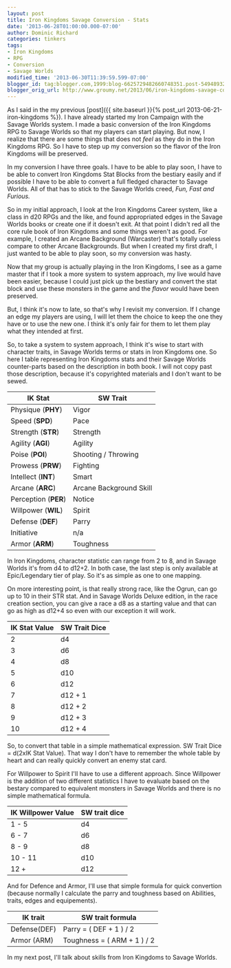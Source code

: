 ```yaml
---
layout: post
title: Iron Kingdoms Savage Conversion - Stats
date: '2013-06-28T01:00:00.000-07:00'
author: Dominic Richard
categories: tinkers
tags:
- Iron Kingdoms
- RPG
- Conversion
- Savage Worlds
modified_time: '2013-06-30T11:39:59.599-07:00'
blogger_id: tag:blogger.com,1999:blog-6625729482660748351.post-5494893290874334381
blogger_orig_url: http://www.groumy.net/2013/06/iron-kingdoms-savage-conversion-stats.html
---
```

As I said in the my previous [post]({{ site.baseurl }}{% post_url
2013-06-21-iron-kingdoms %}). I have already started my Iron Campaign
with the Savage Worlds system. I made a basic conversion of the Iron
Kingdoms RPG to Savage Worlds so that my players can start playing. But
now, I realize that there are some things that does not *feel* as they
do in the Iron Kingdoms RPG. So I have to step up my conversion so the
flavor of the Iron Kingdoms will be preserved.  

In my conversion I have three goals. I have to be able to play soon, I
have to be able to convert Iron Kingdoms Stat Blocks from the bestiary
easily and if possible I have to be able to convert a full fledged
character to Savage Worlds. All of that has to stick to the Savage
Worlds creed, *Fun, Fast and Furious.*  

So in my initial approach, I look at the Iron Kingdoms Career system,
like a class in d20 RPGs and the like, and found appropriated edges in
the Savage Worlds books or create one if it doesn't exit. At that point
I didn't red all the core rule book of Iron Kingdoms and some things
weren't as good. For example, I created an Arcane Background (Warcaster)
that's totally useless compare to other Arcane Backgrounds. But when I
created my first draft, I just wanted to be able to play soon, so my
conversion was hasty.  

Now that my group is actually playing in the Iron Kingdoms, I see as a
game master that if I took a more system to system approach, my live
would have been easier, because I could just pick up the bestiary and
convert the stat block and use these monsters in the game and the
*flavor* would have been preserved.  

But, I think it's now to late, so that's why I revisit my conversion. If
I change an edge my players are using, I will let them the choice to
keep the one they have or to use the new one. I think it's only fair for
them to let them play what they intended at first.  

So, to take a system to system approach, I think it's wise to start with
character traits, in Savage Worlds terms or stats in Iron Kingdoms one.
So here I table representing Iron Kingdoms stats and their Savage Worlds
counter-parts based on the description in both book. I will not copy
past those description, because it's copyrighted materials and I don't
want to be sewed.  

|IK Stat|SW Trait|
|---|---|
|Physique (**PHY**)| Vigor|
|Speed (**SPD**)|Pace|
|Strength (**STR**)|Strength|
|Agility (**AGI**)|Agility|
|Poise (**POI**)|Shooting / Throwing|
|Prowess (**PRW**)|Fighting|
|Intellect (**INT**)|Smart|
|Arcane (**ARC**)|Arcane Background Skill|
|Perception (**PER**)|Notice|
|Willpower (**WIL**)|Spirit|
|Defense (**DEF**)|Parry|
|Initiative|n/a|
|Armor (**ARM**)|Toughness|

In Iron Kingdoms, character statistic can range from 2 to 8, and in
Savage Worlds it's from d4 to d12+2. In both case, the last step is only
available at Epic/Legendary tier of play. So it's as simple as one to
one mapping.  

On more interesting point, is that really strong race, like the Ogrun,
can go up to 10 in their STR stat. And in Savage Worlds Deluxe edition,
in the race creation section, you can give a race a d8 as a starting
value and that can go as high as d12+4 so even with our exception it
will work.  

|IK Stat Value|SW Trait Dice
|---|---|
|2|d4|
|3|d6|
|4|d8|
|5|d10|
|6|d12|
|7|d12 + 1|
|8|d12 + 2|
|9|d12 + 3|
|10|d12 + 4|

So, to convert that table in a simple mathematical expression. SW Trait
Dice = d(2xIK Stat Value). That way I don't have to remember the whole
table by heart and can really quickly convert an enemy stat card.  

For Willpower to Spirit I'll have to use a different approach. Since
Willpower is the addition of two different statistics I have to evaluate
based on the bestary compared to equivalent monsters in Savage Worlds
and there is no simple mathematical formula.  

|IK Willpower Value| SW trait dice|
|---|---|
|1 - 5|d4|
|6 - 7|d6|
|8 - 9|d8|
|10 - 11|d10|
|12 +|d12|

And for Defence and Armor, I'll use that simple formula for quick
convertion (because normally I calculate the parry and toughness based
on Abilities, traits, edges and equipements).  

| IK trait | SW trait formula|
|---|---|
|Defense(DEF)|Parry = ( DEF + 1 ) / 2|
|Armor (ARM)|Toughness = ( ARM + 1 ) / 2|
  
In my next post, I'll talk about skills from Iron Kingdoms to Savage
Worlds.

<!--stackedit_data:
eyJoaXN0b3J5IjpbLTc1MjUzNDddfQ==
-->